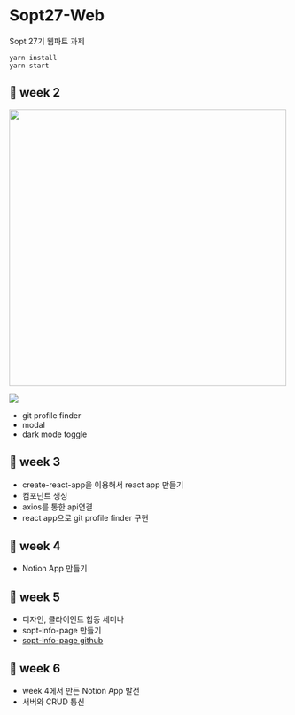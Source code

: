 # Sopt27-Web
Sopt 27기 웹파트 과제 

```
yarn install
yarn start
```

## 🍰 week 2
<img src = "https://github.com/Hyun-juhee/Sopt27-Web/blob/master/images/gitProfileFinder.PNG" width="500px">

![](https://github.com/Hyun-juhee/Sopt27-Web/blob/master/images/modal.gif)
- git profile finder
- modal
- dark mode toggle

## 🍰 week 3
- create-react-app을 이용해서 react app 만들기
- 컴포넌트 생성
- axios를 통한 api연결
- react app으로 git profile finder 구현

## 🍰 week 4
- Notion App 만들기

## 🍰 week 5
- 디자인, 클라이언트 합동 세미나
- sopt-info-page 만들기 
- [sopt-info-page github](https://github.com/Sopt-Info-Page/Web-Client)

## 🍰 week 6
- week 4에서 만든 Notion App 발전
- 서버와 CRUD 통신
